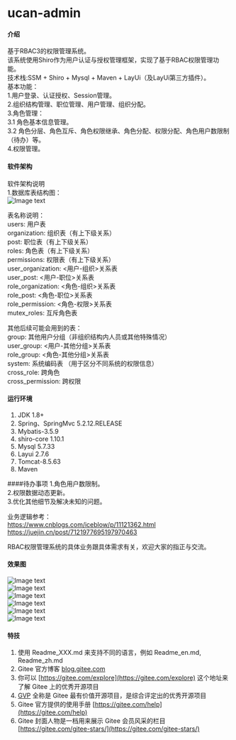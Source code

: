 # ucan-admin

#### 介绍
基于RBAC3的权限管理系统。<br>
该系统使用Shiro作为用户认证与授权管理框架，实现了基于RBAC权限管理功能。<br>
技术栈:SSM + Shiro + Mysql + Maven + LayUi（及LayUi第三方插件）。<br>
基本功能：<br>
1.用户登录、认证授权、Session管理。<br>
2.组织结构管理、职位管理、用户管理、组织分配。<br>
3.角色管理：<br>
	3.1 角色基本信息管理。<br>
	3.2 角色分层、角色互斥、角色权限继承、角色分配、权限分配、角色用户数限制（待办）等。<br>
4.权限管理。<br>

#### 软件架构
软件架构说明<br>
1.数据库表结构图：<br>
![Image text](https://gitee.com/mrcen/ucan-admin/raw/master/src/main/webapp/imgs/db-erd.png)<br>

表名称说明：<br>
users: 用户表<br>
organization: 组织表（有上下级关系）<br>
post: 职位表（有上下级关系）<br>
roles: 角色表（有上下级关系）<br>
permissions: 权限表（有上下级关系）<br>
user_organization: <用户-组织>关系表<br>
user_post: <用户-职位>关系表<br>
role_organization: <角色-组织>关系表<br>
role_post: <角色-职位>关系表<br>
role_permission: <角色-权限>关系表<br>
mutex_roles: 互斥角色表<br>

其他后续可能会用到的表：<br>
group: 其他用户分组（非组织结构内人员或其他特殊情况）<br>
user_group: <用户-其他分组>关系表<br>
role_group: <角色-其他分组>关系表<br>
system: 系统编码表 （用于区分不同系统的权限信息）<br>
cross_role: 跨角色<br>
cross_permission: 跨权限<br>

#### 运行环境
1.  JDK 1.8+
2.  Spring、SpringMvc 5.2.12.RELEASE
3.  Mybatis-3.5.9
4.  shiro-core 1.10.1
5.  Mysql 5.7.33
6.  Layui 2.7.6
7.  Tomcat-8.5.63
8.  Maven

####待办事项
1.角色用户数限制。<br>
2.权限数据动态更新。<br>
3.优化其他细节及解决未知的问题。<br>

业务逻辑参考：<br>
https://www.cnblogs.com/iceblow/p/11121362.html<br>
https://juejin.cn/post/7121977695197970463<br>

RBAC权限管理系统的具体业务跟具体需求有关，欢迎大家的指正与交流。<br>


#### 效果图
![Image text](https://gitee.com/mrcen/ucan-admin/raw/master/src/main/webapp/imgs/login-effect.png)<br>
![Image text](https://gitee.com/mrcen/ucan-admin/raw/master/src/main/webapp/imgs/home-effect.png)<br>
![Image text](https://gitee.com/mrcen/ucan-admin/raw/master/src/main/webapp/imgs/user-effect.png)<br>
![Image text](https://gitee.com/mrcen/ucan-admin/raw/master/src/main/webapp/imgs/role-effect.png)<br>
![Image text](https://gitee.com/mrcen/ucan-admin/raw/master/src/main/webapp/imgs/permission-effect.png)<br>
![Image text](https://gitee.com/mrcen/ucan-admin/raw/master/src/main/webapp/imgs/setting-effect.png)<br>

#### 特技

1.  使用 Readme\_XXX.md 来支持不同的语言，例如 Readme\_en.md, Readme\_zh.md
2.  Gitee 官方博客 [blog.gitee.com](https://blog.gitee.com)
3.  你可以 [https://gitee.com/explore](https://gitee.com/explore) 这个地址来了解 Gitee 上的优秀开源项目
4.  [GVP](https://gitee.com/gvp) 全称是 Gitee 最有价值开源项目，是综合评定出的优秀开源项目
5.  Gitee 官方提供的使用手册 [https://gitee.com/help](https://gitee.com/help)
6.  Gitee 封面人物是一档用来展示 Gitee 会员风采的栏目 [https://gitee.com/gitee-stars/](https://gitee.com/gitee-stars/)
